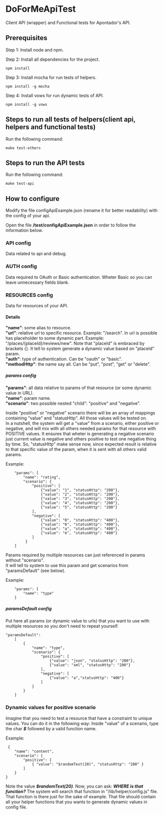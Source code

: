 # DoForMeApiTest

Client API (wrapper) and Functional tests for Apontador's API.

## Prerequisites
Step 1: Install node and npm.

Step 2: Install all dependencies for the project.

```
npm install
```
Step 3: Install mocha for run tests of helpers.

```
npm install -g mocha
```
Step 4: Install vows for run dynamic tests of API.

```
npm install -g vows
```

## Steps to run all tests of helpers(client api, helpers and functional tests)

Run the following command: 
```
make test-others
```

## Steps to run the API tests

Run the following command: 
```
make test-api
```

## How to configure 

Modify the file configApiExample.json (rename it for better readability) with the config of your api.

Open the file **/test/configApiExample.json** in order to follow the information below.

### API config
Data related to api and debug.

### AUTH config
Data required to OAuth or Basic authentication. Wheter Basic so you can leave unnecessary fields blank.

### RESOURCES config

Data for resources of your API.

#### Details

**"name"**: some alias to resource.  
**"url"**: relative url to specific resource. Example: "/search". In url is possible has placeholder to some dynamic part. Example: "/places/{placeId}/reviews/new". Note that "placeId" is embraced by brackets {}. It tell to system generate a dynamic value based on "placeId" param.  
**"auth"**: type of authentication. Can be "oauth" or "basic".  
**"methodHttp"**: the name say all. Can be "put", "post", "get" or "delete".  

##### params config

**"params"**: all data relative to params of that resource (or some dynamic value in URL).  
**"name"**: param name.  
**"scenario"**: two possible nested "child": "positive" and "negative".  

Inside "positive" or "negative" scenario there will be an array of mappings containing "value" and "statusHttp". All those values will be tested on.  
In a nutshell, the system will get a "value" from a scenario, either positive or negative, and will mix with all others needed params for that resource with POSITIVE values. It ensures that wheter is generating a negative scenario just current value is negative and others positive to test one negative thing by time. So, "statusHttp" make sense now, since expected result is relative to that specific value of the param, when it is sent with all others valid params.  

Example: 
```
    "params": [
        "name": "rating",
        "scenario": {
            "positive": [
                {"value": "1", "statusHttp": "200"},
                {"value": "2", "statusHttp": "200"},
                {"value": "3", "statusHttp": "200"},
                {"value": "4", "statusHttp": "200"},
                {"value": "5", "statusHttp": "200"}
            ],
            "negative": [
                {"value": "0", "statusHttp": "400"},
                {"value": "6", "statusHttp": "400"},
                {"value": "a", "statusHttp": "400"},
                {"value": "é", "statusHttp": "400"}
            ]                
         }
    ]
```
Params required by multiple resources can just referenced in params without "scenario".  
It will tell to system to use this param and get scenarios from "paramsDefault" (see below).  

Example:
```
    "params": [
        "name": "type"
    ]
```
##### paramsDefault config

Put here all params (or dynamic value to urls) that you want to use with multiple resources so you don't need to repeat yourself.  

```
"paramsDefault":
    [
        {
            "name": "type",
            "scenario": {
                "positive": [
                    {"value": "json", "statusHttp": "200"},
                    {"value": "xml", "statusHttp": "200"}                            
                ],
                "negative": [
                    {"value": "a","statusHttp": "400"}
                ]
            } 
        }
    ]
```

### Dynamic values for positive scenario

Imagine that you need to test a resource that have a constraint to unique values. You can do it in the following way:
Inside "value" of a scenario, type the char ***$*** followed by a valid function name.

Example: 
```
 {
    "name": "content",
    "scenario": {
        "positive": [
            { "value": "$randomText(20)", "statusHttp": "200" }
        ]
    } 
}
```

Note the value ***$randomText(20)***. Now, you can ask: ***WHERE is that function?***
The system will search that function in "/lib/helper/config.js" file. That function is there just for the sake of example.
That file should contain all your helper functions that you wants to generate dynamic values in config file.